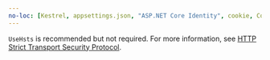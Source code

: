 ```yaml
---
no-loc: [Kestrel, appsettings.json, "ASP.NET Core Identity", cookie, Cookie, Blazor, "Blazor Server", "Blazor WebAssembly", "Identity", "Let's Encrypt", Razor, SignalR]
---
```

`UseHsts` is recommended but not required. For more information, see [HTTP Strict Transport Security Protocol](xref:security/enforcing-ssl#http-strict-transport-security-protocol-hsts).
